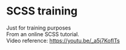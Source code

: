 # SCSS training
Just for training purposes<br /> From an online SCSS tutorial.<br /> Video reference: https://youtu.be/_a5j7KoflTs
